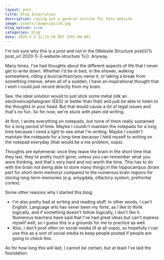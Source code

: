 ```yaml
---
layout: post
title: Blog Inspiration
description: Laying out a general outline for this website
image: assets/images/pic10.jpg
blog_option: true
categories: blog
date: 2020-5-3 11:15:59 EDT (UTC-04:00)
---
```


I'm not sure why this is a post and not in the [Website Structure post]({% post_url 2020-5-3-website-structure %}). Anyway.

Many times, I've had thoughts about the different aspects of life that I never get to write down. Whether I'd be in bed, in the shower, walking somewhere, riding a bus/car/train/you name it, or taking a break from something intense, when all of a sudden, I have an inspirational thought that I wish I could just record directly from my brain. <!-- more -->

See, the ideal solution would to just stick some metal (idk an electroencephalogram (EEG) or better than that) and just be able to listen to the thoughts in your head. But that would cause a lot of legal issues and that's no fun. So for now, we're stuck with plain old writing.

At first, I wrote everything on notepads, but none of them really sustained for a long period of time. Maybe I couldn't maintain the notepads for a long time because I need a light to see what I'm writing. Maybe I couldn't maintain the notepads for a long time because I held myself to writing on the notepad everyday (that would be a me problem, oops).

Thoughts are ephemeral: once they leave the brain in the short time that they last, they're pretty much gone, unless you can remember what you were thinking, and that's very hard and not worth the time. This has to do with the brain not being able to store many things in the hippocampus (brain part for short-term memory) compared to the numerous brain regions for storing long-term memories (e.g. amygdala, olfactory system, prefrontal cortex).

Some other reasons why I started this blog:

- I'm also pretty bad at writing and reading stuff. In other words, I can't English. Language arts has never been my forte, as I like to think logically, and if something doesn't follow logically, I don't like it. Numerous teachers have said that I've had great ideas but can't express myself well, so I guess this is a grounds for me to practice as well.
- Also, I don't post often on social media (if at all oops), so hopefully I can use this as a sort of social media to keep people posted if people are going to check this.

As for how long this will last, I cannot be certain, but at least I've laid the foundation.
